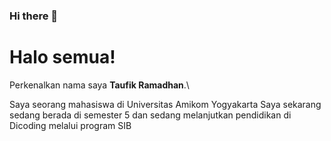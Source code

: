 ### Hi there 👋

<!--
**taufikrmdhan/taufikrmdhan** is a ✨ _special_ ✨ repository because its `README.md` (this file) appears on your GitHub profile.

Here are some ideas to get you started:

- 🔭 I’m currently working on ...
- 🌱 I’m currently learning ...
- 👯 I’m looking to collaborate on ...
- 🤔 I’m looking for help with ...
- 💬 Ask me about ...
- 📫 How to reach me: ...
- 😄 Pronouns: ...
- ⚡ Fun fact: ...
-->
 # Halo semua! 

Perkenalkan nama saya **Taufik Ramadhan**.\

Saya seorang mahasiswa di Universitas Amikom Yogyakarta
Saya sekarang sedang berada di semester 5 dan sedang melanjutkan pendidikan di Dicoding melalui program SIB

